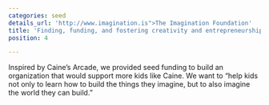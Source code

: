 ```yaml
---
categories: seed
details_url: 'http://www.imagination.is">The Imagination Foundation'
title: 'Finding, funding, and fostering creativity and entrepreneurship in youth.'
position: 4

---
```


Inspired by Caine&rsquo;s Arcade, we provided seed funding to build an organization that would support more kids like Caine. We want to &ldquo;help kids not only to learn how to build the things they imagine, but to also imagine the world they can build.&rdquo;
